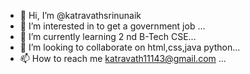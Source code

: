 - 👋 Hi, I’m @katravathsrinunaik
- 👀 I’m interested in to get a government job ...
- 🌱 I’m currently learning 2 nd B-Tech CSE...
- 💞️ I’m looking to collaborate on html,css,java python...
- 📫 How to reach me katravath11143@gmail.com ...

<!---
katravathsrinunaik/katravathsrinunaik is a ✨ special ✨ repository because its `README.md` (this file) appears on your GitHub profile.
You can click the Preview link to take a look at your changes.
--->

